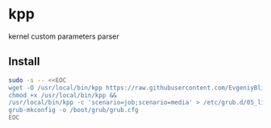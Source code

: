# kpp
kernel custom parameters parser

## Install

```sh
sudo -s -- <<EOC
wget -O /usr/local/bin/kpp https://raw.githubusercontent.com/EvgeniyBlinov/kpp/master/kpp.py &&
chmod +x /usr/local/bin/kpp &&
/usr/local/bin/kpp -c 'scenario=job;scenario=media' > /etc/grub.d/05_linux_kpp
grub-mkconfig -o /boot/grub/grub.cfg
EOC
```
